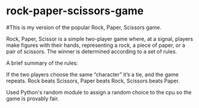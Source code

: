 # rock-paper-scissors-game
#This is my version of the popular Rock, Paper, Scissors game.

Rock, Paper, Scissor is a simple two-player game where, at a signal, players make figures with their hands, representing a rock, a piece of paper, or a pair of scissors. The winner is determined according to a set of rules.

A brief summary of the rules:

If the two players choose the same “character” it’s a tie, and the game repeats. Rock beats Scissors, Paper beats Rock, Scissors beats Paper.

Used Python's random module to assign a random choice to the cpu so the game is provably fair.
